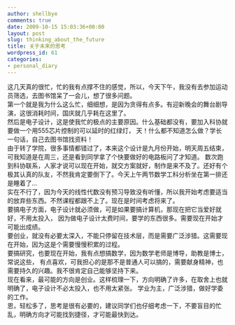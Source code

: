 ```yaml
---
author: shellbye
comments: true
date: 2009-10-15 15:03:36+00:00
layout: post
slug: thinking_about_the_future
title: 关于未来的思考
wordpress_id: 61
categories:
- personal_diary
---
```


这几天真的很忙，忙的我有点撑不住的感觉，所以，今天下午，我没有去参加运动员筛选，去图书馆呆了一会儿，想了很多问题。  
第一个就是我为什么这么忙，细细想，是因为贪得有点多。有迎新晚会的舞台剧导演，这很消耗时间，国庆就几乎耗在这里了。  
然后是电子设计，这是使我忙的极点的主要原因。什么基础都没有，要加入科协就要做一个用555芯片控制的可以延时的红绿灯，
天！什么都不知道怎么做？学长一句话，自己去图书馆找资料！  
由于转了学院，很多事情都错过了，本来这个设计是九月份开始，明天周五结束，可我知道是在周三，还是看到同学拿了个快要做好的电路板问了才知道。
数次跑到科协联系，人家才说可以现在开始，就交方案就好，制作是来不及了。还好有个极其认真的队友，不然我肯定要倒下了。今天上午两节数学工科分析坐在第一排还是睡着了…  
实在不行了，因为今天的线性代数没有预习导致没有听懂，所以我开始考虑要适当的放弃些东西。不然课程都跟不上了。现在是时间考虑将来了。  
要搞电子方面，电子设计就必须做，可是如果要搞计算机，那现在把它当爱好就好，不用太投入，
因为做电子设计太费时间，要学的东西很多。需要现在开始才可能出成绩。  
要创业，就没有必要太深入，不能只停留在技术层，而是需要广泛涉猎。这需要现在开始，因为这是个需要慢慢积累的过程。  
要搞研究，也要现在开始，我有点想搞数学，因为数学老师是博导，助教是博士，常说这些，
有点喜欢，可我担心的是那不是普通人可以搞的，需要献身精神，也需要持久的兴趣。我不很肯定自己能够坚持下来。  
现在看来，最可能的方向是创业。这样梳理一下，方向明确了许多，在取舍上也就明确了，电子设计不必太投入，也不用太紧张。
学业为主，广泛涉猎，做好学委的工作。  
恩，轻松多了，思考是很有必要的，建议同学们也仔细考虑一下，不要盲目的忙乱，明确方向才可能找到捷径，才可能最快到达。
